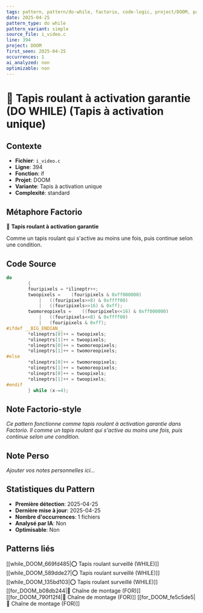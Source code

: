 ```yaml
---
tags: pattern, pattern/do-while, factorio, code-logic, project/DOOM, pattern/variant/simple
date: 2025-04-25
pattern_type: do while
pattern_variant: simple
source_file: i_video.c
line: 394
project: DOOM
first_seen: 2025-04-25
occurrences: 1
ai_analyzed: non
optimizable: non
---
```


# 🔄 Tapis roulant à activation garantie (DO WHILE) (Tapis à activation unique)

## Contexte
- **Fichier**: `i_video.c`
- **Ligne**: 394
- **Fonction**: if
- **Projet**: DOOM
- **Variante**: Tapis à activation unique
- **Complexité**: standard

## Métaphore Factorio
🔄 **Tapis roulant à activation garantie**

Comme un tapis roulant qui s'active au moins une fois, puis continue selon une condition.

## Code Source
```c
do
	    {
		fouripixels = *ilineptr++;
		twoopixels =	(fouripixels & 0xff000000)
		    |	((fouripixels>>8) & 0xffff00)
		    |	((fouripixels>>16) & 0xff);
		twomoreopixels =	((fouripixels<<16) & 0xff000000)
		    |	((fouripixels<<8) & 0xffff00)
		    |	(fouripixels & 0xff);
#ifdef __BIG_ENDIAN__
		*olineptrs[0]++ = twoopixels;
		*olineptrs[1]++ = twoopixels;
		*olineptrs[0]++ = twomoreopixels;
		*olineptrs[1]++ = twomoreopixels;
#else
		*olineptrs[0]++ = twomoreopixels;
		*olineptrs[1]++ = twomoreopixels;
		*olineptrs[0]++ = twoopixels;
		*olineptrs[1]++ = twoopixels;
#endif
	    } while (x-=4);
```

## Note Factorio-style
*Ce pattern fonctionne comme tapis roulant à activation garantie dans Factorio. Il comme un tapis roulant qui s'active au moins une fois, puis continue selon une condition.*

## Note Perso
*Ajouter vos notes personnelles ici...*

## Statistiques du Pattern
- **Première détection**: 2025-04-25
- **Dernière mise à jour**: 2025-04-25
- **Nombre d'occurrences**: 1 fichiers
- **Analysé par IA**: Non
- **Optimisable**: Non

## Patterns liés
[[while_DOOM_669fd485|⭕ Tapis roulant surveillé (WHILE)]]
[[while_DOOM_589dde27|⭕ Tapis roulant surveillé (WHILE)]]
[[while_DOOM_135bd103|⭕ Tapis roulant surveillé (WHILE)]]
[[for_DOOM_b08db244|🔄 Chaîne de montage (FOR)]]
[[for_DOOM_790f12f4|🔄 Chaîne de montage (FOR)]]
[[for_DOOM_fe5c5de5|🔄 Chaîne de montage (FOR)]]
